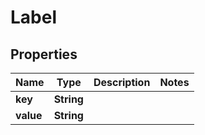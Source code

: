 

# Label


## Properties

| Name | Type | Description | Notes |
|------------ | ------------- | ------------- | -------------|
|**key** | **String** |  |  |
|**value** | **String** |  |  |



